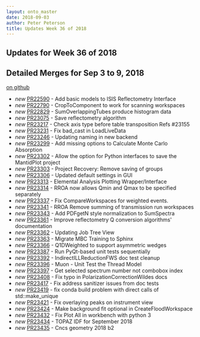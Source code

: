 ```yaml
---
layout: onto_master
date: 2018-09-03
author: Peter Peterson
title: Updates Week 36 of 2018
---
```

Updates for Week 36 of 2018
---------------------------

Detailed Merges for Sep 3 to 9, 2018
------------------------------------
[on github](https://github.com/mantidproject/mantid/pulls?q=is%3Apr+merged%3A2018-09-04..2018-09-09)

* *new* [PR22590](https://github.com/mantidproject/mantid/pull/22590) - Add basic models to ISIS Reflectometry Interface
* *new* [PR22790](https://github.com/mantidproject/mantid/pull/22790) - CropToComponent to work for scanning workspaces
* *new* [PR22829](https://github.com/mantidproject/mantid/pull/22829) - SumOverlappingTubes produce histogram data
* *new* [PR23075](https://github.com/mantidproject/mantid/pull/23075) - Save reflectometry algorithm
* *new* [PR23217](https://github.com/mantidproject/mantid/pull/23217) - Check axis type before table transposition Refs #23155
* *new* [PR23231](https://github.com/mantidproject/mantid/pull/23231) - Fix bad_cast in LoadLiveData
* *new* [PR23246](https://github.com/mantidproject/mantid/pull/23246) - Updating naming in new backend
* *new* [PR23299](https://github.com/mantidproject/mantid/pull/23299) - Add missing options to Calculate Monte Carlo Absorption
* *new* [PR23302](https://github.com/mantidproject/mantid/pull/23302) - Allow the option for Python interfaces to save the MantidPlot project
* *new* [PR23303](https://github.com/mantidproject/mantid/pull/23303) - Project Recovery: Remove saving of groups
* *new* [PR23306](https://github.com/mantidproject/mantid/pull/23306) - Updated default settings in GUI
* *new* [PR23313](https://github.com/mantidproject/mantid/pull/23313) - Elemental Analysis Plotting Wrapper/Interface
* *new* [PR23314](https://github.com/mantidproject/mantid/pull/23314) - RROA now allows Qmin and Qmax to be specified separately
* *new* [PR23337](https://github.com/mantidproject/mantid/pull/23337) - Fix CompareWorkspaces for weighted events.
* *new* [PR23341](https://github.com/mantidproject/mantid/pull/23341) - RROA Remove summing of transmission run workspaces
* *new* [PR23343](https://github.com/mantidproject/mantid/pull/23343) - Add PDFgetN style normalization to SumSpectra
* *new* [PR23361](https://github.com/mantidproject/mantid/pull/23361) - Improve reflectometry Q conversion algorithms' documentation
* *new* [PR23362](https://github.com/mantidproject/mantid/pull/23362) - Updating Job Tree View
* *new* [PR23363](https://github.com/mantidproject/mantid/pull/23363) - Migrate MBC Training to Sphinx
* *new* [PR23366](https://github.com/mantidproject/mantid/pull/23366) - Q1DWeighted to support asymmetric wedges
* *new* [PR23387](https://github.com/mantidproject/mantid/pull/23387) - Run PyQt-based unit tests sequentially
* *new* [PR23392](https://github.com/mantidproject/mantid/pull/23392) - IndirectILLReductionFWS doc test cleanup
* *new* [PR23396](https://github.com/mantidproject/mantid/pull/23396) - Muon - Unit Test the Thread Model
* *new* [PR23397](https://github.com/mantidproject/mantid/pull/23397) - Get selected spectrum number not combobox index
* *new* [PR23408](https://github.com/mantidproject/mantid/pull/23408) - Fix typo in PolarizationCorrectionWildes docs
* *new* [PR23417](https://github.com/mantidproject/mantid/pull/23417) - Fix address sanitizer issues from doc tests
* *new* [PR23419](https://github.com/mantidproject/mantid/pull/23419) - fix conda build problem with direct calls of std::make_unique
* *new* [PR23421](https://github.com/mantidproject/mantid/pull/23421) - Fix overlaying peaks on instrument view
* *new* [PR23424](https://github.com/mantidproject/mantid/pull/23424) - Make background fit optional in CreateFloodWorkspace
* *new* [PR23432](https://github.com/mantidproject/mantid/pull/23432) - Fix Plot All in workbench with python 3
* *new* [PR23434](https://github.com/mantidproject/mantid/pull/23434) - TOPAZ IDF for September 2018
* *new* [PR23435](https://github.com/mantidproject/mantid/pull/23435) - Cncs geometry 2018 b2
